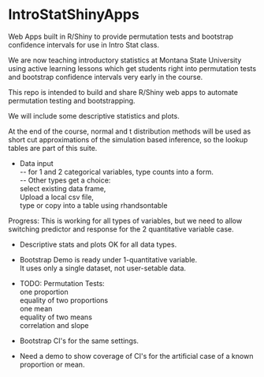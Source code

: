 # IntroStatShinyApps
Web Apps built in R/Shiny to provide permutation tests and bootstrap confidence intervals for use in Intro Stat class.

We are now teaching introductory statistics at Montana State
University using active learning lessons which get students right
into permutation tests and bootstrap confidence intervals very early
in the course.  

This repo is intended to build and share R/Shiny web apps to automate
permutation testing and bootstrapping.  

We will include some descriptive statistics and plots.  

At the end of the course, normal and t distribution methods will
be used as short cut approximations of the simulation based
inference, so the lookup tables are part of this suite.  

 * Data input  
  -- for 1 and 2 categorical variables, type counts into a form.  
  -- Other types get a choice:  
     select existing data frame,   
     Upload a local csv file,  
     type or copy into a table using rhandsontable  

  Progress:  This is working for all types of variables, but we need to allow switching predictor and response for the 2 quantitative variable case.  
 
 * Descriptive stats and plots
     OK for all data types.
  
 * Bootstrap Demo is ready under 1-quantitative variable.  
   It uses only a single dataset, not user-setable data.  
  
 * TODO: Permutation Tests:  
   one proportion  
   equality of two proportions  
   one mean  
   equality of two means  
   correlation and slope  
   
 * Bootstrap CI's for the same settings.
 
 * Need a demo to show coverage of CI's for the artificial case of a known proportion or mean.  

 
